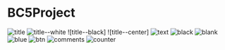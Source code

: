 # BC5Project

![title](http://joxi.ru/ZrJzVJYH14GLGr.jpg)
![title--white](http://dl3.joxi.net/drive/2018/04/02/0027/1470/1795518/18/4b04fe605c.jpg)
![title--black]
![title--center]
![text](http://joxi.ru/KAggKeoCg8BQVA.jpg)
![black](http://joxi.ru/p27a8K9i0wXlYr.jpg)
![blank](http://joxi.ru/82QBV0QU1BkYjA.jpg)
![blue](http://joxi.ru/v293QaPUG5vV5r.jpg)
![btn](http://joxi.ru/zANz0JYHlMWELA.jpg)
![comments](http://joxi.ru/LmG9VJeTRaXMxA.jpg)
![counter](http://joxi.ru/nAyvzkxHXELOPr.jpg)
